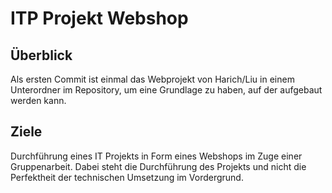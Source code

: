 # ITP Projekt Webshop

## Überblick

Als ersten Commit ist einmal das Webprojekt von Harich/Liu in einem Unterordner im Repository, um eine Grundlage zu haben, auf der aufgebaut werden kann.

## Ziele

Durchführung eines IT Projekts in Form eines Webshops im Zuge einer Gruppenarbeit. Dabei steht die Durchführung des Projekts und nicht die Perfektheit der technischen Umsetzung im Vordergrund.
